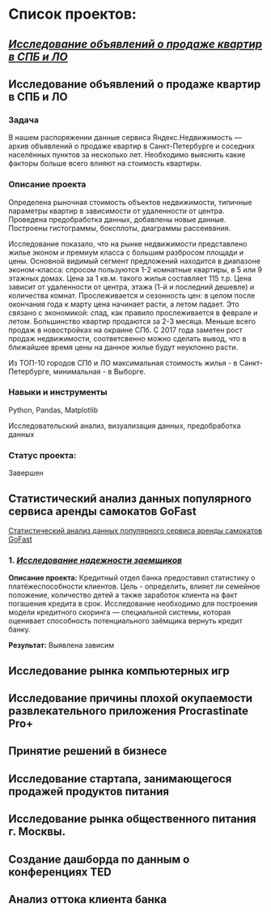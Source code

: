 # Список проектов:

## [*Исследование объявлений о продаже квартир в СПБ и ЛО*](https://mail.google.com/mail/u/0/#inbox)








## Исследование объявлений о продаже квартир в СПБ и ЛО
### Задача

В нашем распоряжении данные сервиса Яндекс.Недвижимость — архив объявлений о продаже квартир в Санкт-Петербурге и соседних населённых пунктов за несколько лет. Необходимо выяснить какие факторы больше всего влияют на стоимость квартиры.


### Описание проекта

Определена рыночная стоимость объектов недвижимости, типичные параметры квартир в зависимости от удаленности от центра. Проведена предобработка данных, добавлены новые данные. Построены гистограммы, боксплоты, диаграммы рассеивания.

Исследование показало, что на рынке недвижимости представлено жилье эконом и премиум класса с большим разбросом площади и цены. Основной видимый сегмент предложений находится в диапазоне эконом-класса: спросом пользуются 1-2 комнатные квартиры,  в 5 или 9 этажных домах. Цена за 1 кв.м. такого жилья составляет 115 т.р. Цена  зависит от удаленности от центра, этажа (1-й и последний дешевле) и количества комнат. Прослеживается и сезонность цен: в целом после окончания года к марту цена начинает расти, а летом падает. Это связано с экономикой: спад, как правило прослеживается в феврале и летом. Большинство квартир  продаются за 2-3 месяца.  Меньше всего продаж в новостройках на окраине СПб. С 2017 года заметен рост продаж недвижимости, соответсвенно можно сделать вывод, что в ближайшее время цены на данное жилье будут неуклонно расти.

Из ТОП-10 городов СПб и ЛО максимальная стоимость жилья - в Санкт-Петербурге, минимальная - в Выборге.

### Навыки и инструменты

Python, Pandas, Matplotlib

Исследовательский анализ, визуализация данных, предобработка данных

### Статус проекта: 
Завершен




## Статистический анализ данных популярного сервиса аренды самокатов GoFast


[Статистический анализ данных популярного сервиса аренды самокатов GoFast](https://github.com/Maksim180382/Portfolio/assets/169349128/ef162e4f-7dbc-465b-aacd-b93203f204df)



### 1. [*Исследование надежности заемщиков*](https://github.com/avitaminoz11/yandex-praktikum-projects/tree/master/reliability-research)
**Описание проекта:**
Кредитный отдел банка предоставил статистику о платёжеспособности клиентов. Цель - определить, влияет ли семейное положение, количество детей а также заработок клиента на факт погашения кредита в срок. Исследование необходимо для построения модели кредитного скоринга — специальной системы, которая оценивает способность потенциального заёмщика вернуть кредит банку.

**Результат:**
Выявлена зависим




## Исследование рынка компьютерных игр

## Исследование причины плохой окупаемости развлекательного приложения Procrastinate Pro+


## Принятие решений в бизнесе

## Исследование стартапа, занимающегося продажей продуктов питания

## Исследование рынка общественного питания г. Москвы.








## Создание дашборда по данным о конференциях TED
## Анализ оттока клиента банка

